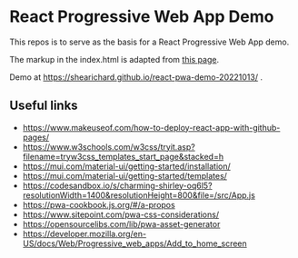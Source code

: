 # React Progressive Web App Demo

This repos is to serve as the basis for a React Progressive Web App demo.

The markup in the index.html is adapted from [this page](https://www.w3schools.com/w3css/tryit.asp?filename=tryw3css_templates_start_page&stacked=h). 

Demo at https://shearichard.github.io/react-pwa-demo-20221013/ .

## Useful links

 - https://www.makeuseof.com/how-to-deploy-react-app-with-github-pages/
 - https://www.w3schools.com/w3css/tryit.asp?filename=tryw3css_templates_start_page&stacked=h
 - https://mui.com/material-ui/getting-started/installation/
 - https://mui.com/material-ui/getting-started/templates/
 - https://codesandbox.io/s/charming-shirley-oq6l5?resolutionWidth=1400&resolutionHeight=800&file=/src/App.js
 - https://pwa-cookbook.js.org/#/a-propos
 - https://www.sitepoint.com/pwa-css-considerations/
 - https://opensourcelibs.com/lib/pwa-asset-generator
 - https://developer.mozilla.org/en-US/docs/Web/Progressive_web_apps/Add_to_home_screen
